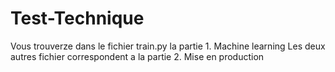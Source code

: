 # Test-Technique
Vous trouverze dans le fichier train.py la partie 1. Machine learning
Les deux autres fichier correspondent a la partie 2. Mise en production
